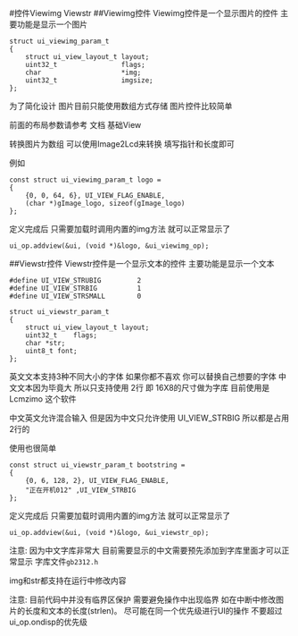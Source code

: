 #控件Viewimg Viewstr
##Viewimg控件
Viewimg控件是一个显示图片的控件
主要功能是显示一个图片

	struct ui_viewimg_param_t
	{
		struct ui_view_layout_t layout;
		uint32_t				flags;
		char 					*img;
		uint32_t 				imgsize;
	};

为了简化设计
图片目前只能使用数组方式存储
图片控件比较简单

前面的布局参数请参考 文档 基础View

转换图片为数组
可以使用Image2Lcd来转换
填写指针和长度即可 

例如

	const struct ui_viewimg_param_t logo = 
	{
		{0, 0, 64, 6}, UI_VIEW_FLAG_ENABLE,
		(char *)gImage_logo, sizeof(gImage_logo)
	};

定义完成后 只需要加载时调用内置的img方法 就可以正常显示了

	ui_op.addview(&ui, (void *)&logo, &ui_viewimg_op);

##Viewstr控件
Viewstr控件是一个显示文本的控件
主要功能是显示一个文本

	#define UI_VIEW_STRUBIG			2
	#define UI_VIEW_STRBIG			1
	#define UI_VIEW_STRSMALL		0

	struct ui_viewstr_param_t
	{
		struct ui_view_layout_t layout;
		uint32_t	flags;
		char *str;
		uint8_t font;
	};

英文文本支持3种不同大小的字体 如果你都不喜欢 你可以替换自己想要的字体
中文文本因为毕竟大 所以只支持使用 2行 即 16X8的尺寸做为字库 目前使用是Lcmzimo 这个软件

中文英文允许混合输入 但是因为中文只允许使用 UI_VIEW_STRBIG 所以都是占用2行的

使用也很简单

	const struct ui_viewstr_param_t bootstring = 
	{
		{0, 6, 128, 2}, UI_VIEW_FLAG_ENABLE,
		"正在开机012" ,UI_VIEW_STRBIG
	};

定义完成后 只需要加载时调用内置的img方法 就可以正常显示了

	ui_op.addview(&ui, (void *)&logo, &ui_viewstr_op);

注意:
因为中文字库非常大
目前需要显示的中文需要预先添加到字库里面才可以正常显示
字库文件`gb2312.h`

img和str都支持在运行中修改内容

注意:
目前代码中并没有临界区保护
需要避免操作中出现临界
如在中断中修改图片的长度和文本的长度(strlen)。
尽可能在同一个优先级进行UI的操作 不要超过ui_op.ondisp的优先级







